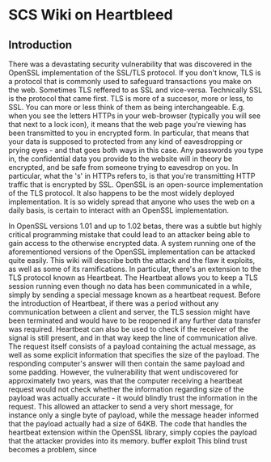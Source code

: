 # SCS Wiki on Heartbleed

## Introduction

There was a devastating security vulnerability that was discovered in the OpenSSL implementation of the SSL/TLS protocol. If you don't know, TLS is a protocol that is commonly used to safeguard transactions you make on the web. Sometimes TLS reffered to as SSL and vice-versa. Technically SSL is the protocol that came first. TLS is more of a succesor, more or less, to SSL. You can more or less think of them as being interchangeable. E.g. when you see the letters HTTPs in your web-browser (typically you will see that next to a lock icon), it means that the web page you're viewing has been transmitted to you in encrypted form. In particular, that means that your data is supposed to protected from any kind of eavesdropping or prying eyes - and that goes both ways in this case. Any passwords you type in, the confidential data you provide to the website will in theory be encrypted, and be safe from someone trying to eavesdrop on you. In particular, what the 's' in HTTPs refers to, is that you're transmitting HTTP traffic that is encrypted by SSL. OpenSSL is an open-source implementation of the TLS protocol. It also happens to be the most widely deployed implementation. It is so widely spread that anyone who uses the web on a daily basis, is certain to interact with an OpenSSL implementation.

In OpenSSL versions 1.01 and up to 1.02 betas, there was a subtle but highly critical programming mistake that could lead to an attacker being able to gain access to the otherwise encrypted data. A system running one of the aforementioned versions of the OpenSSL implementation can be attacked quite easily. This wiki will describe both the attack and the flaw it exploits, as well as some of its ramifications. In particular, there's an extension to the TLS protocol known as Heartbeat. The Heartbeat allows you to keep a TLS session running even though no data has been communicated in a while, simply by sending a special message known as a heartbeat request. Before the introduction of Heartbeat, if there was a period without any communication between a client and server, the TLS session might have been terminated and would have to be reopened if any further data transfer was required. Heartbeat can also be used to check if the receiver of the signal is still present, and in that way keep the line of communication alive. The request itself consists of a payload containing the actual message, as well as some explicit information that specifies the size of the payload. The responding computer's answer will then contain the same payload and some padding. However, the vulnerability that went undiscovered for approximately two years, was that the computer receiving a heartbeat request would not check whether the information regarding size of the payload was actually accurate - it would blindly trust the information in the request. This allowed an attacker to send a very short message, for instance only a single byte of payload, while the message header informed that the payload actually had a size of 64KB. The code that handles the heartbeat extension within the OpenSSL library, simply copies the payload that the attacker provides into its memory. 
buffer exploit
This blind trust becomes a problem, since
